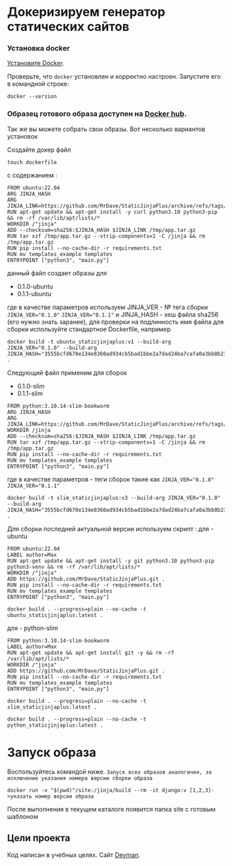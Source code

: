 # Докеризируем генератор статических сайтов 

### Установка docker

[Установите Docker](https://docs.docker.com/engine/install/ubuntu/).

Проверьте, что `docker` установлен и корректно настроен. Запустите его в командной строке:
```shell
docker --version
```

### Образец готового образа доступен на [Docker hub](https://hub.docker.com/r/zatomis/static-jinja-plus).
Так же вы можете собрать свои образы.
Вот несколько вариантов установок 

Создайте докер файл
```shell
touch dockerfile
```
с содержанием :
```
FROM ubuntu:22.04
ARG JINJA_HASH
ARG JINJA_LINK=https://github.com/MrDave/StaticJinjaPlus/archive/refs/tags/$JINJA_VER.tar.gz
RUN apt-get update && apt-get install -y curl python3.10 python3-pip && rm -rf /var/lib/apt/lists/*
WORKDIR /"jinja"
ADD --checksum=sha256:$JINJA_HASH $JINJA_LINK /tmp/app.tar.gz
RUN tar xzf /tmp/app.tar.gz --strip-components=1 -C /jinja && rm /tmp/app.tar.gz
RUN pip install --no-cache-dir -r requirements.txt
RUN mv templates_example templates 
ENTRYPOINT ["python3", "main.py"]
```
данный файл создает образы для 
- 0.1.0-ubuntu
- 0.1.1-ubuntu

где в качестве параметров используем JINJA_VER - № тега сборки `JINJA_VER="0.1.0"` `JINJA_VER="0.1.1"` и JINJA_HASH - хеш файла sha256 (его нужно знать заранее), для проверки на подлинность 
имя файла для сборки используйте стандартное Dockerfile, например 

```shell
docker build -t ubuntu_staticjinjaplus:v1 --build-arg JINJA_VER="0.1.0" --build-arg JINJA_HASH="3555bcfd670e134e8360ad934cb5bad1bbe2a7dad24ba7cafa0a3bb8b23c6444" .
```

Следующий файл применим для сборок
- 0.1.0-slim
- 0.1.1-slim

```
FROM python:3.10.14-slim-bookworm
ARG JINJA_HASH
ARG JINJA_LINK=https://github.com/MrDave/StaticJinjaPlus/archive/refs/tags/$JINJA_VER.tar.gz
WORKDIR /jinja
ADD --checksum=sha256:$JINJA_HASH $JINJA_LINK /tmp/app.tar.gz
RUN tar xzf /tmp/app.tar.gz --strip-components=1 -C /jinja && rm /tmp/app.tar.gz
RUN pip install --no-cache-dir -r requirements.txt
RUN mv templates_example templates 
ENTRYPOINT ["python3", "main.py"]
```

где в качестве параметров - теги сборок такие как `JINJA_VER="0.1.0"` `JINJA_VER="0.1.1"` 
```shell
docker build -t slim_staticjinjaplus:v3 --build-arg JINJA_VER="0.1.0" --build-arg JINJA_HASH="3555bcfd670e134e8360ad934cb5bad1bbe2a7dad24ba7cafa0a3bb8b23c6444" .
```

Для сборки последней актуальной версии используем скрипт :
для - ubuntu
```
FROM ubuntu:22.04
LABEL author=Max
RUN apt-get update && apt-get install -y git python3.10 python3-pip python3-venv && rm -rf /var/lib/apt/lists/*
WORKDIR /"jinja"
ADD https://github.com/MrDave/StaticJinjaPlus.git .
RUN pip install --no-cache-dir -r requirements.txt
RUN mv templates_example templates 
ENTRYPOINT ["python3", "main.py"]
```

```shell
docker build . --progress=plain --no-cache -t ubuntu_staticjinjaplus:latest .
```

для - python-slim
```
FROM python:3.10.14-slim-bookworm
LABEL author=Max
RUN apt-get update && apt-get install git -y && rm -rf /var/lib/apt/lists/*
WORKDIR /"jinja"
ADD https://github.com/MrDave/StaticJinjaPlus.git .
RUN pip install --no-cache-dir -r requirements.txt
RUN mv templates_example templates 
ENTRYPOINT ["python3", "main.py"]
```

```shell
docker build . --progress=plain --no-cache -t slim_staticjinjaplus:latest .
```

```shell
docker build . --progress=plain --no-cache -t python_staticjinjaplus:latest .
```

# Запуск образа
Воспользуйтесь командой ниже. `Запуск всех образов аналогичен, за исключение указания номера версии сборки образа`
```shell
docker run -v "$(pwd)"/site:/jinja/build --rm -it django:v [1,2,3]->указать номер версии образа
```
После выполнения в текущем каталоге появится папка site с готовым шаблоном 


## Цели проекта

Код написан в учебных целях. Cайт [Devman](https://dvmn.org). 
